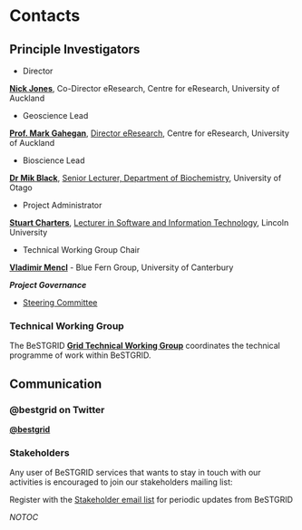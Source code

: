 # Contacts

## Principle Investigators

- Director

**[Nick Jones](nickdjonesbestgridorg.md)**, Co-Director eResearch, Centre for eResearch, University of Auckland
- Geoscience Lead

[**Prof. Mark Gahegan**](mailto:m.gahegan@auckland.ac.nz), [Director eResearch](http://www.sges.auckland.ac.nz/the_school/our_people/gahegan_mark/index.shtm), Centre for eResearch, University of Auckland
- Bioscience Lead

[**Dr Mik Black**](mailto:mik.black@otago.ac.nz), [Senior Lecturer, Department of Biochemistry](http://biochem.otago.ac.nz/staff/black/mblack.html), University of Otago
- Project Administrator

[**Stuart Charters**](mailto:stuart.charters@lincoln.ac.nz), [Lecturer in Software and Information Technology](http://www.lincoln.ac.nz/staff-profile?staffId=Stuart.Charters), Lincoln University 
- Technical Working Group Chair

[**Vladimir Mencl**](vladimirbestgridorg.md) - Blue Fern Group, University of Canterbury

***Project Governance***
- [Steering Committee](/wiki/spaces/BeSTGRID/pages/3818228876)

### Technical Working Group

The BeSTGRID **[Grid Technical Working Group](grid-technical-working-group.md)** coordinates the technical programme of work within BeSTGRID.

## Communication

### @bestgrid on Twitter

**[@bestgrid](http://twitter.com/bestgrid)**

### Stakeholders

Any user of BeSTGRID services that wants to stay in touch with our activities is encouraged to join our stakeholders mailing list:

Register with the [Stakeholder email list](https://list.auckland.ac.nz/mailman/listinfo/bestgrid-stakeholders) for periodic updates from BeSTGRID

_*NOTOC*_
